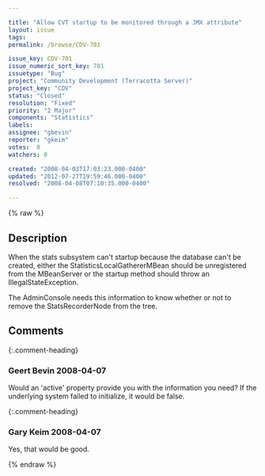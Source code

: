 ```yaml
---

title: "Allow CVT startup to be monitored through a JMX attribute"
layout: issue
tags: 
permalink: /browse/CDV-701

issue_key: CDV-701
issue_numeric_sort_key: 701
issuetype: "Bug"
project: "Community Development (Terracotta Server)"
project_key: "CDV"
status: "Closed"
resolution: "Fixed"
priority: "2 Major"
components: "Statistics"
labels: 
assignee: "gbevin"
reporter: "gkeim"
votes:  0
watchers: 0

created: "2008-04-03T17:03:23.000-0400"
updated: "2012-07-27T19:59:46.000-0400"
resolved: "2008-04-08T07:10:35.000-0400"

---
```




{% raw %}



## Description

<div markdown="1" class="description">

When the stats subsystem can't startup because the database can't be created, either the StatisticsLocalGathererMBean should be unregistered from the MBeanServer or the startup method should throw an IllegalStateException.

The AdminConsole needs this information to know whether or not to remove the StatsRecorderNode from the tree.


</div>

## Comments


{:.comment-heading}
### **Geert Bevin** <span class="date">2008-04-07</span>

<div markdown="1" class="comment">

Would an 'active' property provide you with the information you need? If the underlying system failed to initialize, it would be false.

</div>


{:.comment-heading}
### **Gary Keim** <span class="date">2008-04-07</span>

<div markdown="1" class="comment">

Yes, that would be good.

</div>



{% endraw %}
